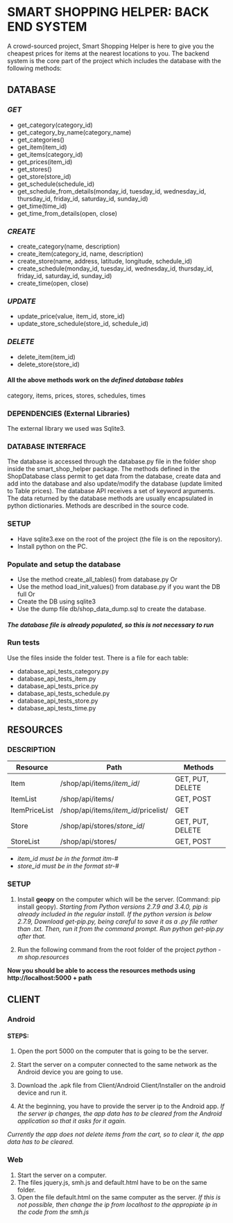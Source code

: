 # **SMART SHOPPING HELPER: BACK END SYSTEM**
A crowd-sourced project, Smart Shopping Helper is here to give you the cheapest prices for items at the nearest locations to you. The backend system is the core part of the project which includes the database with the following methods:

## DATABASE

### *GET*
- get_category(category_id)
- get_category_by_name(category_name)
- get_categories()
- get_item(item_id)
- get_items(category_id)
- get_prices(item_id)
- get_stores()
- get_store(store_id)
- get_schedule(schedule_id)
- get_schedule_from_details(monday_id, tuesday_id, wednesday_id, thursday_id, friday_id, saturday_id, sunday_id)
- get_time(time_id)
- get_time_from_details(open, close)

### *CREATE*
- create_category(name, description)
- create_item(category_id, name, description)
- create_store(name, address, latitude, longitude, schedule_id)
- create_schedule(monday_id, tuesday_id, wednesday_id, thursday_id, friday_id, saturday_id, sunday_id)
- create_time(open, close)

### *UPDATE*
- update_price(value, item_id, store_id)
- update_store_schedule(store_id, schedule_id)

### *DELETE*
- delete_item(item_id)
- delete_store(store_id)

#### All the above methods work on the *defined database tables*
category, items, prices, stores, schedules, times

### **DEPENDENCIES** (External Libraries)
The external library we used was Sqlite3.

### **DATABASE INTERFACE**
The database is accessed through the database.py file in the folder shop inside the smart_shop_helper package. The methods defined in the ShopDatabase class permit to get data from the database, create data and add into the database and also update/modify the database (update limited to Table prices). The database API receives a set of keyword arguments.  The data returned by the database methods are usually encapsulated in python dictionaries.  Methods are described in the source code.

### **SETUP**
- Have sqlite3.exe on the root of the project (the file is on the repository).
- Install python on the PC.

### **Populate and setup the database**
- Use the method create_all_tables() from database.py
Or
- Use the method load_init_values() from database.py if you want the DB full
Or
- Create the DB using sqlite3
- Use the dump file db/shop_data_dump.sql to create the database.

#### *The database file is already populated, so this is not necessary to run*

### **Run tests**
Use the files inside the folder test. There is a file for each table:

- database_api_tests_category.py
- database_api_tests_item.py
- database_api_tests_price.py
- database_api_tests_schedule.py
- database_api_tests_store.py
- database_api_tests_time.py

## **RESOURCES**

### **DESCRIPTION**

Resource | Path | Methods
-------- | ---- | -------
Item | /shop/api/items/*item_id*/ | GET, PUT, DELETE
ItemList | /shop/api/items/ | GET, POST
ItemPriceList | /shop/api/items/*item_id*/pricelist/ | GET
Store | /shop/api/stores/*store_id*/ | GET, PUT, DELETE
StoreList | /shop/api/stores/ | GET, POST

- *item_id must be in the format itm-#*  
- *store_id must be in the format str-#*  

### **SETUP**

1. Install **geopy** on the computer which will be the server. (Command: pip install geopy). *Starting from Python versions 2.7.9 and 3.4.0, pip is already included in the regular install. If the python version is below 2.7.9, Download get-pip.py, being careful to save it as a .py file rather than .txt. Then, run it from the command prompt. Run python get-pip.py after that.*

2. Run the following command from the root folder of the project *python -m shop.resources*

**Now you should be able to access the resources methods using http://localhost:5000 + path**

## **CLIENT**

### **Android**

#### STEPS:
1. Open the port 5000 on the computer that is going to be the server.

2. Start the server on a computer connected to the same network as the Android device you are going to use.

3. Download the .apk file from Client/Android Client/Installer on the android device and run it.

4. At the beginning, you have to provide the server ip to the Android app. 
*If the server ip changes, the app data has to be cleared from the Android application so that it asks for it again.*

*Currently the app does not delete items from the cart, so to clear it, the app data has to be cleared.*

### **Web**

1. Start the server on a computer.
2. The files jquery.js, smh.js and default.html have to be on the same folder.
3. Open the file default.html on the same computer as the server. *If this is not possible, then change the ip from localhost to the appropiate ip in the code from the smh.js*
